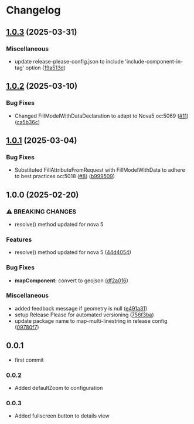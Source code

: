 # Changelog

## [1.0.3](https://github.com/webmappsrl/map-multi-linestring/compare/v1.0.2...v1.0.3) (2025-03-31)


### Miscellaneous

* update release-please-config.json to include 'include-component-in-tag' option ([19a513d](https://github.com/webmappsrl/map-multi-linestring/commit/19a513dd0900798b019067fa0761cf22241150a2))

## [1.0.2](https://github.com/webmappsrl/map-multi-linestring/compare/wm/map-multi-linestring-v1.0.1...wm/map-multi-linestring-v1.0.2) (2025-03-10)


### Bug Fixes

* Changed FillModelWithDataDeclaration to adapt to Nova5 oc:5069 ([#11](https://github.com/webmappsrl/map-multi-linestring/issues/11)) ([ca5b36c](https://github.com/webmappsrl/map-multi-linestring/commit/ca5b36ced5040a1247ff86baaa14371aebc5d07f))

## [1.0.1](https://github.com/webmappsrl/map-multi-linestring/compare/wm/map-multi-linestring-v1.0.0...wm/map-multi-linestring-v1.0.1) (2025-03-04)


### Bug Fixes

* Substituted FillAttributeFromRequest with FillModelWithData to adhere to best practices oc:5018 ([#8](https://github.com/webmappsrl/map-multi-linestring/issues/8)) ([b999509](https://github.com/webmappsrl/map-multi-linestring/commit/b9995096d77901d11bef58cc97b088a86eb98bb7))

## 1.0.0 (2025-02-20)


### ⚠ BREAKING CHANGES

* resolve() method updated for nova 5

### Features

* resolve() method updated for nova 5 ([44d4054](https://github.com/webmappsrl/map-multi-linestring/commit/44d40542be861903f2eada2b88f012e8216e54a8))


### Bug Fixes

* **mapComponent:** convert to geojson ([df2a016](https://github.com/webmappsrl/map-multi-linestring/commit/df2a016658a96c63516c3b42e2e32a25020ee161))


### Miscellaneous

* added feedback message if geometry is null ([e491a31](https://github.com/webmappsrl/map-multi-linestring/commit/e491a317f0402a9a6b3c7e678ef1a89513813ead))
* setup Release Please for automated versioning ([756f3ba](https://github.com/webmappsrl/map-multi-linestring/commit/756f3ba762496bc4fcaacc904ea7b49b63def301))
* update package name to map-multi-linestring in release config ([09780f7](https://github.com/webmappsrl/map-multi-linestring/commit/09780f7e2a6577c4df8bac3b1912dddfe6ce107c))

## 0.0.1
- first commit

### 0.0.2
- Added defaultZoom to configuration

### 0.0.3
- Added fullscreen button to details view
